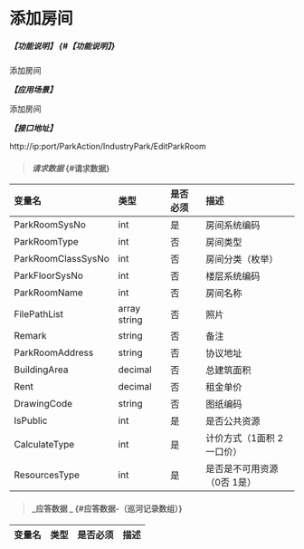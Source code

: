 # 添加房间

##### _【功能说明】_ {#【功能说明】}

添加房间

_**【应用场景】**_

添加房间

_**【接口地址】**_

http://ip:port/ParkAction/IndustryPark/EditParkRoom

> #### _请求数据_ {#请求数据}

| 变量名 | 类型 | 是否必须 | 描述 |
| :--- | :--- | :--- | :--- |
| ParkRoomSysNo | int | 是 | 房间系统编码 |
|ParkRoomType | int | 否|房间类型|
| ParkRoomClassSysNo | int | 否 | 房间分类（枚举） |
| ParkFloorSysNo | int | 否 | 楼层系统编码 |
| ParkRoomName| int | 否 | 房间名称|
| FilePathList | array string | 否 |照片 |
| Remark | string | 否 |备注|
| ParkRoomAddress| string | 否 | 协议地址|
| BuildingArea| decimal | 否 |总建筑面积|
| Rent| decimal | 否 |租金单价|
| DrawingCode| string | 否 |图纸编码|
| IsPublic | int | 是 | 是否公共资源 |
| CalculateType| int | 是 |计价方式（1面积 2一口价） |
| ResourcesType| int | 是 |是否是不可用资源（0否 1是） |








> #### _应答数据 _ {#应答数据-（巡河记录数组）}

| 变量名 | 类型 | 是否必须 | 描述 |
| :--- | :--- | :--- | :--- |



